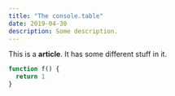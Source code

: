 ```yaml
---
title: "The console.table"
date: 2019-04-30
description: Some description.
---
```


This is a **article**. It has some different stuff in it.

```js
function f() {
  return 1
}
```
